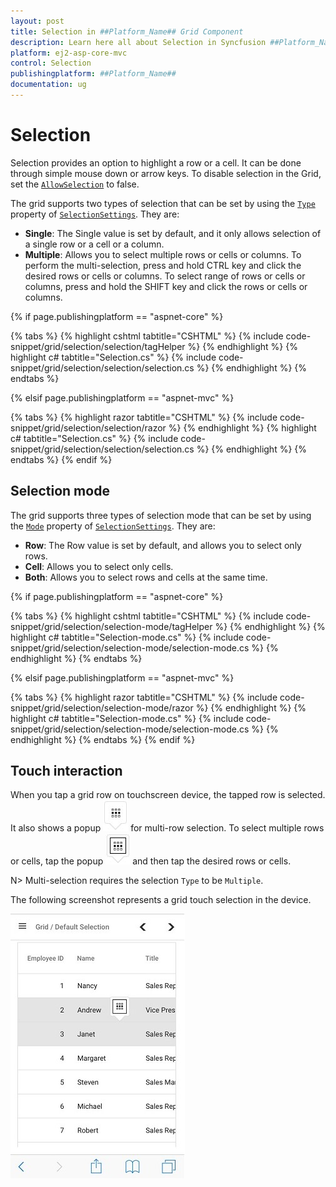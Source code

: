 ```yaml
---
layout: post
title: Selection in ##Platform_Name## Grid Component
description: Learn here all about Selection in Syncfusion ##Platform_Name## Grid component of Syncfusion Essential JS 2 and more.
platform: ej2-asp-core-mvc
control: Selection
publishingplatform: ##Platform_Name##
documentation: ug
---
```



# Selection

Selection provides an option to highlight a row or a cell. It can be done through simple mouse down or arrow keys. To disable selection in the Grid, set the [`AllowSelection`](https://help.syncfusion.com/cr/aspnetcore-js2/Syncfusion.EJ2.Grids.Grid.html#Syncfusion_EJ2_Grids_Grid_AllowSelection) to false.

The grid supports two types of selection that can be set by using the [`Type`](https://help.syncfusion.com/cr/aspnetcore-js2/Syncfusion.EJ2.Grids.GridSelectionSettings.html#Syncfusion_EJ2_Grids_GridSelectionSettings_Type) property of [`SelectionSettings`](https://help.syncfusion.com/cr/aspnetcore-js2/Syncfusion.EJ2.Grids.GridSelectionSettings.html). They are:

* **Single**: The Single value is set by default, and it only allows selection of a single row or a cell or a column.
* **Multiple**: Allows you to select multiple rows or cells or columns. To perform the multi-selection, press and hold CTRL key and click the desired rows or cells or columns. To select range of rows or cells or columns, press and hold the SHIFT key and click the rows or cells or columns.

{% if page.publishingplatform == "aspnet-core" %}

{% tabs %}
{% highlight cshtml tabtitle="CSHTML" %}
{% include code-snippet/grid/selection/selection/tagHelper %}
{% endhighlight %}
{% highlight c# tabtitle="Selection.cs" %}
{% include code-snippet/grid/selection/selection/selection.cs %}
{% endhighlight %}
{% endtabs %}

{% elsif page.publishingplatform == "aspnet-mvc" %}

{% tabs %}
{% highlight razor tabtitle="CSHTML" %}
{% include code-snippet/grid/selection/selection/razor %}
{% endhighlight %}
{% highlight c# tabtitle="Selection.cs" %}
{% include code-snippet/grid/selection/selection/selection.cs %}
{% endhighlight %}
{% endtabs %}
{% endif %}



## Selection mode

The grid supports three types of selection mode that can be set by using the [`Mode`](https://help.syncfusion.com/cr/aspnetcore-js2/Syncfusion.EJ2.Grids.GridSelectionSettings.html#Syncfusion_EJ2_Grids_GridSelectionSettings_Mode) property of [`SelectionSettings`](https://help.syncfusion.com/cr/aspnetcore-js2/Syncfusion.EJ2.Grids.GridSelectionSettings.html). They are:

* **Row**: The Row value is set by default, and allows you to select only rows.
* **Cell**: Allows you to select only cells.
* **Both**: Allows you to select rows and cells at the same time.

{% if page.publishingplatform == "aspnet-core" %}

{% tabs %}
{% highlight cshtml tabtitle="CSHTML" %}
{% include code-snippet/grid/selection/selection-mode/tagHelper %}
{% endhighlight %}
{% highlight c# tabtitle="Selection-mode.cs" %}
{% include code-snippet/grid/selection/selection-mode/selection-mode.cs %}
{% endhighlight %}
{% endtabs %}

{% elsif page.publishingplatform == "aspnet-mvc" %}

{% tabs %}
{% highlight razor tabtitle="CSHTML" %}
{% include code-snippet/grid/selection/selection-mode/razor %}
{% endhighlight %}
{% highlight c# tabtitle="Selection-mode.cs" %}
{% include code-snippet/grid/selection/selection-mode/selection-mode.cs %}
{% endhighlight %}
{% endtabs %}
{% endif %}



## Touch interaction

When you tap a grid row on touchscreen device, the tapped row is selected. It also shows a popup 
![selection in ASP.NET MVC Grid.](../../images/asp.net-mvc-grid-selection-popup.jpg) 
for multi-row selection. To select multiple rows or cells, tap the popup
![mselection in ASP.NET MVC Grid.](../../images/asp.net-mvc-grid-selection-multiple-row.jpg)  and then tap the desired rows or cells.

N> Multi-selection requires the selection `Type` to be `Multiple`.

The following screenshot represents a grid touch selection in the device.

![Touch interaction in ASP.NET MVC Grid.](../../images/asp.net-mvc-grid-selection-touch-interaction.jpg)